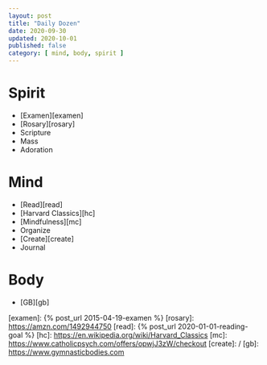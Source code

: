 ```yaml
---
layout: post
title: "Daily Dozen"
date: 2020-09-30
updated: 2020-10-01
published: false
category: [ mind, body, spirit ]
---
```


# Spirit
- [Examen][examen]
- [Rosary][rosary]
- Scripture
- Mass
- Adoration

# Mind
- [Read][read]
- [Harvard Classics][hc]
- [Mindfulness][mc]
- Organize
- [Create][create]
- Journal

# Body
- [GB][gb]

[examen]: {% post_url 2015-04-19-examen %}
[rosary]: https://amzn.com/1492944750
[read]: {% post_url 2020-01-01-reading-goal %}
[hc]: https://en.wikipedia.org/wiki/Harvard_Classics
[mc]: https://www.catholicpsych.com/offers/opwjJ3zW/checkout
[create]: /
[gb]: https://www.gymnasticbodies.com
